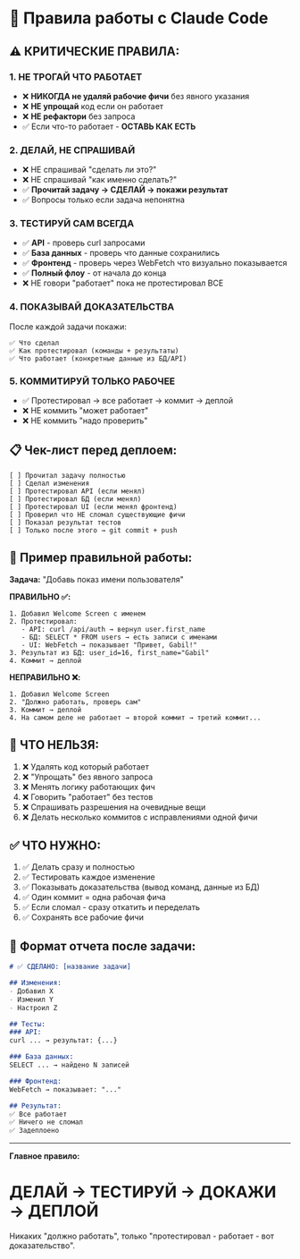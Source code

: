 # 🤖 Правила работы с Claude Code

## ⚠️ КРИТИЧЕСКИЕ ПРАВИЛА:

### 1. НЕ ТРОГАЙ ЧТО РАБОТАЕТ
- ❌ **НИКОГДА не удаляй рабочие фичи** без явного указания
- ❌ **НЕ упрощай** код если он работает
- ❌ **НЕ рефактори** без запроса
- ✅ Если что-то работает - **ОСТАВЬ КАК ЕСТЬ**

### 2. ДЕЛАЙ, НЕ СПРАШИВАЙ
- ❌ НЕ спрашивай "сделать ли это?"
- ❌ НЕ спрашивай "как именно сделать?"
- ✅ **Прочитай задачу → СДЕЛАЙ → покажи результат**
- ✅ Вопросы только если задача непонятна

### 3. ТЕСТИРУЙ САМ ВСЕГДА
- ✅ **API** - проверь curl запросами
- ✅ **База данных** - проверь что данные сохранились
- ✅ **Фронтенд** - проверь через WebFetch что визуально показывается
- ✅ **Полный флоу** - от начала до конца
- ❌ НЕ говори "работает" пока не протестировал ВСЕ

### 4. ПОКАЗЫВАЙ ДОКАЗАТЕЛЬСТВА
После каждой задачи покажи:
```
✅ Что сделал
✅ Как протестировал (команды + результаты)
✅ Что работает (конкретные данные из БД/API)
```

### 5. КОММИТИРУЙ ТОЛЬКО РАБОЧЕЕ
- ✅ Протестировал → все работает → коммит → деплой
- ❌ НЕ коммить "может работает"
- ❌ НЕ коммить "надо проверить"

## 📋 Чек-лист перед деплоем:

```
[ ] Прочитал задачу полностью
[ ] Сделал изменения
[ ] Протестировал API (если менял)
[ ] Протестировал БД (если менял)
[ ] Протестировал UI (если менял фронтенд)
[ ] Проверил что НЕ сломал существующие фичи
[ ] Показал результат тестов
[ ] Только после этого → git commit + push
```

## 🎯 Пример правильной работы:

**Задача:** "Добавь показ имени пользователя"

**ПРАВИЛЬНО ✅:**
```
1. Добавил Welcome Screen с именем
2. Протестировал:
   - API: curl /api/auth → вернул user.first_name
   - БД: SELECT * FROM users → есть записи с именами
   - UI: WebFetch → показывает "Привет, Gabil!"
3. Результат из БД: user_id=16, first_name="Gabil"
4. Коммит → деплой
```

**НЕПРАВИЛЬНО ❌:**
```
1. Добавил Welcome Screen
2. "Должно работать, проверь сам"
3. Коммит → деплой
4. На самом деле не работает → второй коммит → третий коммит...
```

## 🚫 ЧТО НЕЛЬЗЯ:

1. ❌ Удалять код который работает
2. ❌ "Упрощать" без явного запроса
3. ❌ Менять логику работающих фич
4. ❌ Говорить "работает" без тестов
5. ❌ Спрашивать разрешения на очевидные вещи
6. ❌ Делать несколько коммитов с исправлениями одной фичи

## ✅ ЧТО НУЖНО:

1. ✅ Делать сразу и полностью
2. ✅ Тестировать каждое изменение
3. ✅ Показывать доказательства (вывод команд, данные из БД)
4. ✅ Один коммит = одна рабочая фича
5. ✅ Если сломал - сразу откатить и переделать
6. ✅ Сохранять все рабочие фичи

## 📝 Формат отчета после задачи:

```markdown
# ✅ СДЕЛАНО: [название задачи]

## Изменения:
- Добавил X
- Изменил Y
- Настроил Z

## Тесты:
### API:
curl ... → результат: {...}

### База данных:
SELECT ... → найдено N записей

### Фронтенд:
WebFetch → показывает: "..."

## Результат:
✅ Все работает
✅ Ничего не сломал
✅ Задеплоено
```

---

**Главное правило:**
# ДЕЛАЙ → ТЕСТИРУЙ → ДОКАЖИ → ДЕПЛОЙ

Никаких "должно работать", только "протестировал - работает - вот доказательство".
